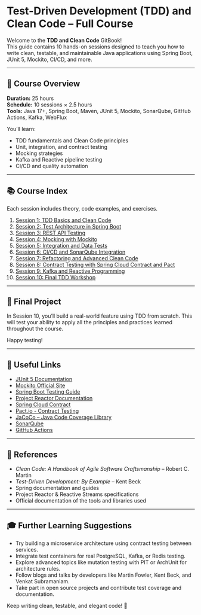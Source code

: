 # Test-Driven Development (TDD) and Clean Code – Full Course

Welcome to the **TDD and Clean Code** GitBook!  
This guide contains 10 hands-on sessions designed to teach you how to write clean, testable, and maintainable Java applications using Spring Boot, JUnit 5, Mockito, CI/CD, and more.

---

## 📘 Course Overview

**Duration:** 25 hours  
**Schedule:** 10 sessions × 2.5 hours  
**Tools:** Java 17+, Spring Boot, Maven, JUnit 5, Mockito, SonarQube, GitHub Actions, Kafka, WebFlux

You’ll learn:
- TDD fundamentals and Clean Code principles
- Unit, integration, and contract testing
- Mocking strategies
- Kafka and Reactive pipeline testing
- CI/CD and quality automation

---

## 📚 Course Index

Each session includes theory, code examples, and exercises.

1. [Session 1: TDD Basics and Clean Code](session-01.md)
2. [Session 2: Test Architecture in Spring Boot](session-02.md)
3. [Session 3: REST API Testing](session-03.md)
4. [Session 4: Mocking with Mockito](session-04.md)
5. [Session 5: Integration and Data Tests](session-05.md)
6. [Session 6: CI/CD and SonarQube Integration](session-06.md)
7. [Session 7: Refactoring and Advanced Clean Code](session-07.md)
8. [Session 8: Contract Testing with Spring Cloud Contract and Pact](session-08.md)
9. [Session 9: Kafka and Reactive Programming](session-09.md)
10. [Session 10: Final TDD Workshop](session-10.md)

---

## 🚀 Final Project

In Session 10, you’ll build a real-world feature using TDD from scratch. This will test your ability to apply all the principles and practices learned throughout the course.

Happy testing!


---

## 🔗 Useful Links

- [JUnit 5 Documentation](https://junit.org/junit5/docs/current/user-guide/)
- [Mockito Official Site](https://site.mockito.org/)
- [Spring Boot Testing Guide](https://docs.spring.io/spring-boot/docs/current/reference/html/features.html#features.testing)
- [Project Reactor Documentation](https://projectreactor.io/docs/)
- [Spring Cloud Contract](https://spring.io/projects/spring-cloud-contract)
- [Pact.io - Contract Testing](https://pact.io/)
- [JaCoCo – Java Code Coverage Library](https://www.jacoco.org/jacoco/)
- [SonarQube](https://www.sonarsource.com/products/sonarqube/)
- [GitHub Actions](https://docs.github.com/en/actions)

---

## 📖 References

- *Clean Code: A Handbook of Agile Software Craftsmanship* – Robert C. Martin
- *Test-Driven Development: By Example* – Kent Beck
- Spring documentation and guides
- Project Reactor & Reactive Streams specifications
- Official documentation of the tools and libraries used

---

## 🎓 Further Learning Suggestions

- Try building a microservice architecture using contract testing between services.
- Integrate test containers for real PostgreSQL, Kafka, or Redis testing.
- Explore advanced topics like mutation testing with PIT or ArchUnit for architecture rules.
- Follow blogs and talks by developers like Martin Fowler, Kent Beck, and Venkat Subramaniam.
- Take part in open source projects and contribute test coverage and documentation.

Keep writing clean, testable, and elegant code! 🚀
